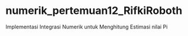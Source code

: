 # numerik_pertemuan12_RifkiRoboth
Implementasi Integrasi Numerik untuk Menghitung Estimasi nilai Pi
